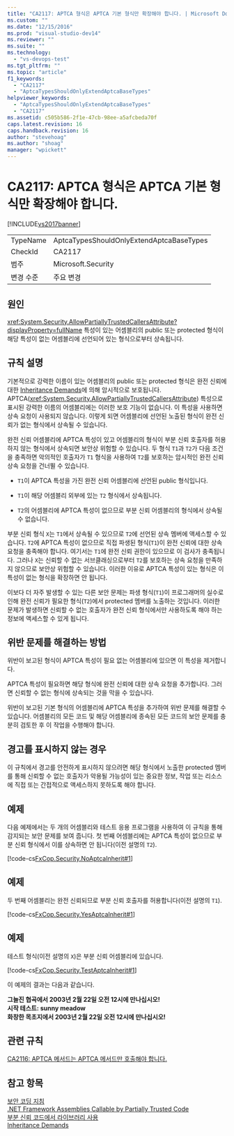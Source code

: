 ```yaml
---
title: "CA2117: APTCA 형식은 APTCA 기본 형식만 확장해야 합니다. | Microsoft Docs"
ms.custom: ""
ms.date: "12/15/2016"
ms.prod: "visual-studio-dev14"
ms.reviewer: ""
ms.suite: ""
ms.technology: 
  - "vs-devops-test"
ms.tgt_pltfrm: ""
ms.topic: "article"
f1_keywords: 
  - "CA2117"
  - "AptcaTypesShouldOnlyExtendAptcaBaseTypes"
helpviewer_keywords: 
  - "AptcaTypesShouldOnlyExtendAptcaBaseTypes"
  - "CA2117"
ms.assetid: c505b586-2f1e-47cb-98ee-a5afcbeda70f
caps.latest.revision: 16
caps.handback.revision: 16
author: "stevehoag"
ms.author: "shoag"
manager: "wpickett"
---
```

# CA2117: APTCA 형식은 APTCA 기본 형식만 확장해야 합니다.
[!INCLUDE[vs2017banner](../code-quality/includes/vs2017banner.md)]

|||  
|-|-|  
|TypeName|AptcaTypesShouldOnlyExtendAptcaBaseTypes|  
|CheckId|CA2117|  
|범주|Microsoft.Security|  
|변경 수준|주요 변경|  
  
## 원인  
 <xref:System.Security.AllowPartiallyTrustedCallersAttribute?displayProperty=fullName> 특성이 있는 어셈블리의 public 또는 protected 형식이 해당 특성이 없는 어셈블리에 선언되어 있는 형식으로부터 상속됩니다.  
  
## 규칙 설명  
 기본적으로 강력한 이름이 있는 어셈블리의 public 또는 protected 형식은 완전 신뢰에 대한 [Inheritance Demands](http://msdn.microsoft.com/ko-kr/28b9adbb-8f08-4f10-b856-dbf59eb932d9)에 의해 암시적으로 보호됩니다.  APTCA\(<xref:System.Security.AllowPartiallyTrustedCallersAttribute>\) 특성으로 표시된 강력한 이름의 어셈블리에는 이러한 보호 기능이 없습니다.  이 특성을 사용하면 상속 요청이 사용되지 않습니다.  이렇게 되면 어셈블리에 선언된 노출된 형식이 완전 신뢰가 없는 형식에서 상속될 수 있습니다.  
  
 완전 신뢰 어셈블리에 APTCA 특성이 있고 어셈블리의 형식이 부분 신뢰 호출자를 허용하지 않는 형식에서 상속되면 보안상 위험할 수 있습니다.  두 형식 `T1`과 `T2`가 다음 조건을 충족하면 악의적인 호출자가 `T1` 형식을 사용하여 `T2`를 보호하는 암시적인 완전 신뢰 상속 요청을 건너뛸 수 있습니다.  
  
-   `T1`이 APTCA 특성을 가진 완전 신뢰 어셈블리에 선언된 public 형식입니다.  
  
-   `T1`이 해당 어셈블리 외부에 있는 `T2` 형식에서 상속됩니다.  
  
-   `T2`의 어셈블리에 APTCA 특성이 없으므로 부분 신뢰 어셈블리의 형식에서 상속될 수 없습니다.  
  
 부분 신뢰 형식 `X`는 `T1`에서 상속될 수 있으므로 `T2`에 선언된 상속 멤버에 액세스할 수 있습니다.  `T2`에 APTCA 특성이 없으므로 직접 파생된 형식\(`T1`\)이 완전 신뢰에 대한 상속 요청을 충족해야 합니다. 여기서는 `T1`에 완전 신뢰 권한이 있으므로 이 검사가 충족됩니다.  그러나 `X`는 신뢰할 수 없는 서브클래싱으로부터 `T2`를 보호하는 상속 요청을 만족하지 않으므로 보안상 위험할 수 있습니다.  이러한 이유로 APTCA 특성이 있는 형식은 이 특성이 없는 형식을 확장하면 안 됩니다.  
  
 이보다 더 자주 발생할 수 있는 다른 보안 문제는 파생 형식\(`T1`\)이 프로그래머의 실수로 인해 완전 신뢰가 필요한 형식\(`T2`\)에서 protected 멤버를 노출하는 것입니다.  이러한 문제가 발생하면 신뢰할 수 없는 호출자가 완전 신뢰 형식에서만 사용하도록 해야 하는 정보에 액세스할 수 있게 됩니다.  
  
## 위반 문제를 해결하는 방법  
 위반이 보고된 형식이 APTCA 특성이 필요 없는 어셈블리에 있으면 이 특성을 제거합니다.  
  
 APTCA 특성이 필요하면 해당 형식에 완전 신뢰에 대한 상속 요청을 추가합니다.  그러면 신뢰할 수 없는 형식에 상속되는 것을 막을 수 있습니다.  
  
 위반이 보고된 기본 형식의 어셈블리에 APTCA 특성을 추가하여 위반 문제를 해결할 수 있습니다.  어셈블리의 모든 코드 및 해당 어셈블리에 종속된 모든 코드의 보안 문제를 충분히 검토한 후 이 작업을 수행해야 합니다.  
  
## 경고를 표시하지 않는 경우  
 이 규칙에서 경고를 안전하게 표시하지 않으려면 해당 형식에서 노출한 protected 멤버를 통해 신뢰할 수 없는 호출자가 악용될 가능성이 있는 중요한 정보, 작업 또는 리소스에 직접 또는 간접적으로 액세스하지 못하도록 해야 합니다.  
  
## 예제  
 다음 예제에서는 두 개의 어셈블리와 테스트 응용 프로그램을 사용하여 이 규칙을 통해 감지되는 보안 문제를 보여 줍니다.  첫 번째 어셈블리에는 APTCA 특성이 없으므로 부분 신뢰 형식에서 이를 상속하면 안 됩니다\(이전 설명의 `T2`\).  
  
 [!code-cs[FxCop.Security.NoAptcaInherit#1](../code-quality/codesnippet/CSharp/ca2117-aptca-types-should-only-extend-aptca-base-types_1.cs)]  
  
## 예제  
 두 번째 어셈블리는 완전 신뢰되므로 부분 신뢰 호출자를 허용합니다\(이전 설명의 `T1`\).  
  
 [!code-cs[FxCop.Security.YesAptcaInherit#1](../code-quality/codesnippet/CSharp/ca2117-aptca-types-should-only-extend-aptca-base-types_2.cs)]  
  
## 예제  
 테스트 형식\(이전 설명의 `X`\)은 부분 신뢰 어셈블리에 있습니다.  
  
 [!code-cs[FxCop.Security.TestAptcaInherit#1](../code-quality/codesnippet/CSharp/ca2117-aptca-types-should-only-extend-aptca-base-types_3.cs)]  
  
 이 예제의 결과는 다음과 같습니다.  
  
  **그늘진 협곡에서 2003년 2월 22일 오전 12시에 만나십시오\!**  
**시작 테스트: sunny meadow**  
**화창한 목초지에서 2003년 2월 22일 오전 12시에 만나십시오\!**   
## 관련 규칙  
 [CA2116: APTCA 메서드는 APTCA 메서드만 호출해야 합니다.](../Topic/CA2116:%20APTCA%20methods%20should%20only%20call%20APTCA%20methods.md)  
  
## 참고 항목  
 [보안 코딩 지침](../Topic/Secure%20Coding%20Guidelines.md)   
 [.NET Framework Assemblies Callable by Partially Trusted Code](http://msdn.microsoft.com/ko-kr/a417fcd4-d3ca-4884-a308-3a1a080eac8d)   
 [부분 신뢰 코드에서 라이브러리 사용](../Topic/Using%20Libraries%20from%20Partially%20Trusted%20Code.md)   
 [Inheritance Demands](http://msdn.microsoft.com/ko-kr/28b9adbb-8f08-4f10-b856-dbf59eb932d9)